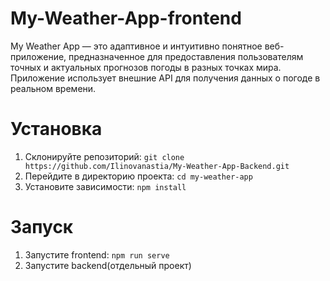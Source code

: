 # My-Weather-App-frontend
My Weather App — это адаптивное и интуитивно понятное веб-приложение, предназначенное для предоставления пользователям точных и актуальных прогнозов погоды в разных точках мира. Приложение использует внешние API для получения данных о погоде в реальном времени.
# Установка
1. Склонируйте репозиторий:
`git clone https://github.com/Ilinovanastia/My-Weather-App-Backend.git`
2. Перейдите в директорию проекта:
`cd my-weather-app`
3. Установите зависимости:
`npm install`
# Запуск
1. Запустите frontend:
`npm run serve`
3. Запустите backend(отдельный проект)
